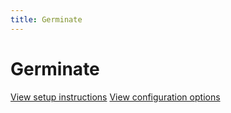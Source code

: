```yaml
---
title: Germinate
---
```


# Germinate

<a href="setup.html" class="btn">View setup instructions</a>
<a href="config.html" class="btn">View configuration options</a>